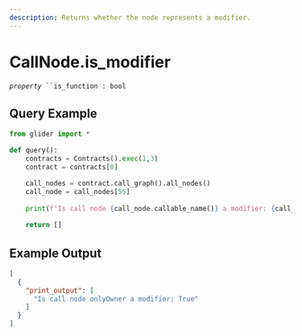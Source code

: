 ```yaml
---
description: Returns whether the node represents a modifier.
---
```


# CallNode.is\_modifier

_`property`_` ``is_function : bool`

## Query Example

```python
from glider import *

def query():
    contracts = Contracts().exec(1,3)
    contract = contracts[0]

    call_nodes = contract.call_graph().all_nodes()
    call_node = call_nodes[55]
    
    print(f"Is call node {call_node.callable_name()} a modifier: {call_node.is_modifier}")
  
    return []
```

## Example Output

```json
[
  {
    "print_output": [
      "Is call node onlyOwner a modifier: True"
    ]
  }
]
```
